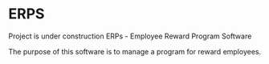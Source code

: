 # ERPS
Project is under construction
ERPs - Employee Reward Program Software

The purpose of this software is to manage a program for reward employees.

